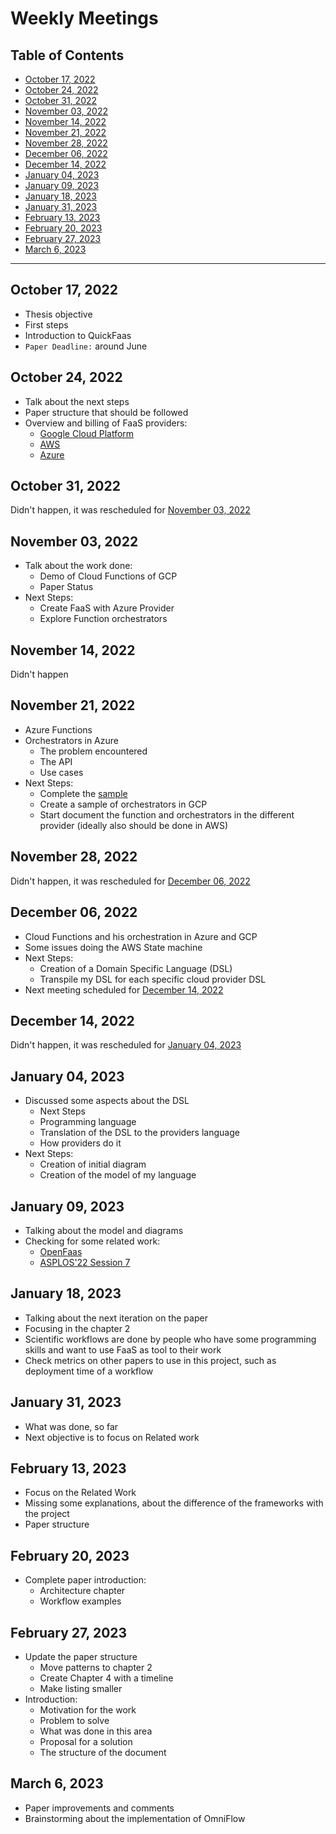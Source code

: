 # Weekly Meetings

## Table of Contents

- [October 17, 2022](#october-17-2022)
- [October 24, 2022](#october-24-2022)
- [October 31, 2022](#october-31-2022)
- [November 03, 2022](#november-03-2022)
- [November 14, 2022](#november-14-2022)
- [November 21, 2022](#november-21-2022)
- [November 28, 2022](#november-28-2022)
- [December 06, 2022](#december-06-2022)
- [December 14, 2022](#december-14-2022)
- [January 04, 2023](#january-04-2023)
- [January 09, 2023](#january-09-2023)
- [January 18, 2023](#january-18-2023)
- [January 31, 2023](#january-31-2023)
- [February 13, 2023](#february-13-2023)
- [February 20, 2023](#february-20-2023)
- [February 27, 2023](#february-27-2023)
- [March 6, 2023](#march-6-2023)

---

## October 17, 2022

- Thesis objective
- First steps
- Introduction to QuickFaas
- `Paper Deadline:` around June

## October 24, 2022

- Talk about the next steps
- Paper structure that should be followed
- Overview and billing of FaaS providers:
  - [Google Cloud Platform](https://cloud.google.com/functions)
  - [AWS](https://aws.amazon.com/pt/lambda/)
  - [Azure](https://learn.microsoft.com/en-us/azure/azure-functions/functions-overview)

## October 31, 2022

Didn't happen, it was rescheduled for [November 03, 2022](#november-03-2022)

## November 03, 2022

- Talk about the work done:
  - Demo of Cloud Functions of GCP
  - Paper Status
- Next Steps:
  - Create FaaS with Azure Provider
  - Explore Function orchestrators

## November 14, 2022

Didn't happen

## November 21, 2022

- Azure Functions
- Orchestrators in Azure
  - The problem encountered
  - The API
  - Use cases
- Next Steps:
  - Complete the [sample](https://learn.microsoft.com/en-us/azure/azure-functions/durable/durable-functions-sequence?tabs=csharp)
  - Create a sample of orchestrators in GCP
  - Start document the function and orchestrators in the different provider (ideally also should be done in AWS)

## November 28, 2022

Didn't happen, it was rescheduled for [December 06, 2022](#december-06-2022)

## December 06, 2022

- Cloud Functions and his orchestration in Azure and GCP
- Some issues doing the AWS State machine
- Next Steps:
  - Creation of a Domain Specific Language (DSL)
  - Transpile my DSL for each specific cloud provider DSL
- Next meeting scheduled for [December 14, 2022](#december-14-2022)

## December 14, 2022

Didn't happen, it was rescheduled for [January 04, 2023](#january-04-2023)

## January 04, 2023

- Discussed some aspects about the DSL
  - Next Steps
  - Programming language
  - Translation of the DSL to the providers language
  - How providers do it
- Next Steps:
  - Creation of initial diagram
  - Creation of the model of my language

## January 09, 2023

- Talking about the model and diagrams
- Checking for some related work:
  - [OpenFaas](https://github.com/s8sg/faas-flow)
  - [ASPLOS'22 Session 7](https://www.youtube.com/watch?v=xCMx4J6Ur_c)

## January 18, 2023

- Talking about the next iteration on the paper
- Focusing in the chapter 2
- Scientific workflows are done by people who have some programming skills and want to use FaaS as tool to their work
- Check metrics on other papers to use in this project, such as deployment time of a workflow

## January 31, 2023

- What was done, so far
- Next objective is to focus on Related work

## February 13, 2023

- Focus on the Related Work
- Missing some explanations, about the difference of the frameworks with the project
- Paper structure

## February 20, 2023

- Complete paper introduction:
  - Architecture chapter
  - Workflow examples

## February 27, 2023

- Update the paper structure
  - Move patterns to chapter 2
  - Create Chapter 4 with a timeline
  - Make listing smaller
- Introduction:
  - Motivation for the work
  - Problem to solve
  - What was done in this area
  - Proposal for a solution
  - The structure of the document

## March 6, 2023

- Paper improvements and comments
- Brainstorming about the implementation of OmniFlow
